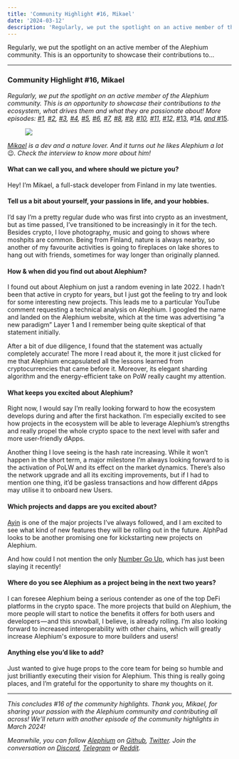 ```yaml
---
title: 'Community Highlight #16, Mikael'
date: '2024-03-12'
description: 'Regularly, we put the spotlight on an active member of the Alephium community. This is an opportunity to showcase their contributions to…'
---
```


Regularly, we put the spotlight on an active member of the Alephium community. This is an opportunity to showcase their contributions to…

---

### Community Highlight \#16, Mikael

_Regularly, we put the spotlight on an active member of the Alephium community. This is an opportunity to showcase their contributions to the ecosystem, what drives them and what they are passionate about! More episodes:_ <a href="https://medium.com/@alephium/community-highlight-wilhelm-k%C3%A4llstr%C3%B6m-aka-oracleuggla-81d3938c5692" class="markup--anchor markup--p-anchor" data-href="https://medium.com/@alephium/community-highlight-wilhelm-k%C3%A4llstr%C3%B6m-aka-oracleuggla-81d3938c5692" rel="noopener" target="_blank"><em>#1</em></a>_,_ <a href="https://medium.com/@alephium/community-highlight-cgi-bin-c102cc106f19" class="markup--anchor markup--p-anchor" data-href="https://medium.com/@alephium/community-highlight-cgi-bin-c102cc106f19" rel="noopener" target="_blank"><em>#2</em></a>_,_ <a href="https://medium.com/@alephium/community-highlight-3-digdug-48a7ec868504" class="markup--anchor markup--p-anchor" data-href="https://medium.com/@alephium/community-highlight-3-digdug-48a7ec868504" rel="noopener" target="_blank"><em>#3</em></a>_,_ <a href="https://medium.com/@alephium/community-highlight-4-montail-e24fd88882a0" class="markup--anchor markup--p-anchor" data-href="https://medium.com/@alephium/community-highlight-4-montail-e24fd88882a0" rel="noopener" target="_blank"><em>#4</em></a>_,_ <a href="https://medium.com/@alephium/community-highlight-5-txn-71c4fd76ffe8" class="markup--anchor markup--p-anchor" data-href="https://medium.com/@alephium/community-highlight-5-txn-71c4fd76ffe8" rel="noopener" target="_blank"><em>#5</em></a>_,_ <a href="https://medium.com/@alephium/community-highlight-6-waldi-zkit-beats-37af1f6df3b8" class="markup--anchor markup--p-anchor" data-href="https://medium.com/@alephium/community-highlight-6-waldi-zkit-beats-37af1f6df3b8" rel="noopener" target="_blank"><em>#6</em></a>_,_ <a href="https://medium.com/@alephium/community-highlight-7-oheka-13d8b4ae025e" class="markup--anchor markup--p-anchor" data-href="https://medium.com/@alephium/community-highlight-7-oheka-13d8b4ae025e" rel="noopener" target="_blank"><em>#7</em></a>_,_ <a href="https://medium.com/@alephium/community-highlight-8-jorge-438510785041" class="markup--anchor markup--p-anchor" data-href="https://medium.com/@alephium/community-highlight-8-jorge-438510785041" rel="noopener" target="_blank"><em>#8</em></a>_,_ <a href="https://medium.com/@alephium/community-highlight-9-dzhemsh-a0a4a98a8489" class="markup--anchor markup--p-anchor" data-href="https://medium.com/@alephium/community-highlight-9-dzhemsh-a0a4a98a8489" rel="noopener" target="_blank"><em>#9</em></a>_,_ <a href="https://medium.com/@alephium/community-highlight-10-lx-aka-lix-fde724cf8d81" class="markup--anchor markup--p-anchor" data-href="https://medium.com/@alephium/community-highlight-10-lx-aka-lix-fde724cf8d81" rel="noopener" target="_blank"><em>#10</em></a>_,_ <a href="https://medium.com/@alephium/community-highlight-11-dr-jekyll-165ab9a51880" class="markup--anchor markup--p-anchor" data-href="https://medium.com/@alephium/community-highlight-11-dr-jekyll-165ab9a51880" rel="noopener" target="_blank"><em>#11</em></a>, <a href="https://medium.com/@alephium/community-highlight-12-sam-a-k-a-energy45-610005a9219b" class="markup--anchor markup--p-anchor" data-href="https://medium.com/@alephium/community-highlight-12-sam-a-k-a-energy45-610005a9219b" rel="noopener" target="_blank"><em>#12</em></a>, <a href="https://medium.com/@alephium/community-highlight-13-ryan-5dbbeaf859e4" class="markup--anchor markup--p-anchor" data-href="https://medium.com/@alephium/community-highlight-13-ryan-5dbbeaf859e4" rel="noopener" target="_blank">#13</a>, \#<a href="https://medium.com/@alephium/community-highlight-14-animalmanjan-da8fd051bc38" class="markup--anchor markup--p-anchor" data-href="https://medium.com/@alephium/community-highlight-14-animalmanjan-da8fd051bc38" rel="noopener" target="_blank">14</a>, <a href="https://medium.com/@alephium/community-highlight-15-yulius-aka-chris45-036ae41a8037" class="markup--anchor markup--p-anchor" data-href="https://medium.com/@alephium/community-highlight-15-yulius-aka-chris45-036ae41a8037" target="_blank"><em>and</em> #15</a>_._

<figure id="35a0" class="graf graf--figure graf-after--p">
<img src="https://cdn-images-1.medium.com/max/800/0*c3dGyqvxOPb0zkM1" class="graf-image" data-image-id="0*c3dGyqvxOPb0zkM1" data-width="1400" data-height="1050" data-is-featured="true" />
</figure>

<a href="http://twitter.com/precursor_orb" class="markup--anchor markup--p-anchor" data-href="http://twitter.com/precursor_orb" rel="noopener" target="_blank"><em>Mikael</em></a> _is a dev and a nature lover. And it turns out he likes Alephium a lot_ 😉*. Check the interview to know more about him!*

#### **What can we call you, and where should we picture you?**

Hey! I’m Mikael, a full-stack developer from Finland in my late twenties.

#### **Tell us a bit about yourself, your passions in life, and your hobbies.**

I’d say I’m a pretty regular dude who was first into crypto as an investment, but as time passed, I’ve transitioned to be increasingly in it for the tech. Besides crypto, I love photography, music and going to shows where moshpits are common. Being from Finland, nature is always nearby, so another of my favourite activities is going to fireplaces on lake shores to hang out with friends, sometimes for way longer than originally planned.

#### **How & when did you find out about Alephium?**

I found out about Alephium on just a random evening in late 2022. I hadn’t been that active in crypto for years, but I just got the feeling to try and look for some interesting new projects. This leads me to a particular YouTube comment requesting a technical analysis on Alephium. I googled the name and landed on the Alephium website, which at the time was advertising “a new paradigm” Layer 1 and I remember being quite skeptical of that statement initially.

After a bit of due diligence, I found that the statement was actually completely accurate! The more I read about it, the more it just clicked for me that Alephium encapsulated all the lessons learned from cryptocurrencies that came before it. Moreover, its elegant sharding algorithm and the energy-efficient take on PoW really caught my attention.

#### **What keeps you excited about Alephium?**

Right now, I would say I’m really looking forward to how the ecosystem develops during and after the first hackathon. I’m especially excited to see how projects in the ecosystem will be able to leverage Alephium’s strengths and really propel the whole crypto space to the next level with safer and more user-friendly dApps.

Another thing I love seeing is the hash rate increasing. While it won’t happen in the short term, a major milestone I’m always looking forward to is the activation of PoLW and its effect on the market dynamics. There’s also the network upgrade and all its exciting improvements, but if I had to mention one thing, it’d be gasless transactions and how different dApps may utilise it to onboard new Users.

#### **Which projects and dapps are you excited about?**

<a href="http://ayin.app" class="markup--anchor markup--p-anchor" data-href="http://ayin.app" rel="noopener" target="_blank">Ayin</a> is one of the major projects I’ve always followed, and I am excited to see what kind of new features they will be rolling out in the future. AlphPad looks to be another promising one for kickstarting new projects on Alephium.

And how could I not mention the only <a href="https://ngu.money/" class="markup--anchor markup--p-anchor" data-href="https://ngu.money/" rel="noopener" target="_blank">Number Go Up</a>, which has just been slaying it recently!

#### **Where do you see Alephium as a project being in the next two years?**

I can foresee Alephium being a serious contender as one of the top DeFi platforms in the crypto space. The more projects that build on Alephium, the more people will start to notice the benefits it offers for both users and developers — and this snowball, I believe, is already rolling. I’m also looking forward to increased interoperability with other chains, which will greatly increase Alephium's exposure to more builders and users!

#### **Anything else you’d like to add?**

Just wanted to give huge props to the core team for being so humble and just brilliantly executing their vision for Alephium. This thing is really going places, and I’m grateful for the opportunity to share my thoughts on it.

---

_This concludes \#16 of the community highlights. Thank you, Mikael, for sharing your passion with the Alephium community and contributing all across! We’ll return with another episode of the community highlights in March 2024!_

_Meanwhile, you can follow_ <a href="https://alephium.org/" class="markup--anchor markup--p-anchor" data-href="https://alephium.org/" rel="noopener ugc nofollow noopener" target="_blank"><em>Alephium</em></a> _on_ <a href="https://github.com/alephium/" class="markup--anchor markup--p-anchor" data-href="https://github.com/alephium/" rel="noopener ugc nofollow noopener" target="_blank"><em>Github</em></a>_,_ <a href="https://twitter.com/alephium" class="markup--anchor markup--p-anchor" data-href="https://twitter.com/alephium" rel="noopener ugc nofollow noopener" target="_blank"><em>Twitter</em></a>_. Join the conversation on_ <a href="https://alephium.org/discord" class="markup--anchor markup--p-anchor" data-href="https://alephium.org/discord" rel="noopener ugc nofollow noopener" target="_blank"><em>Discord</em></a>_,_ <a href="https://t.me/alephiumgroup" class="markup--anchor markup--p-anchor" data-href="https://t.me/alephiumgroup" rel="noopener ugc nofollow noopener" target="_blank"><em>Telegram</em></a> _or_ <a href="https://www.reddit.com/r/alephium" class="markup--anchor markup--p-anchor" data-href="https://www.reddit.com/r/alephium" rel="noopener ugc nofollow noopener" target="_blank"><em>Reddit</em></a>_._
